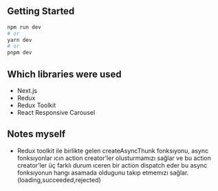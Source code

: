 ## Getting Started

```bash
npm run dev
# or
yarn dev
# or
pnpm dev
```
## Which libraries were used
- Next.js
- Redux 
- Redux Toolkit
- React Responsive Carousel
## Notes myself

- Redux toolkit ile birlikte gelen createAsyncThunk fonksıyonu, async fonksıyonlar ıcın action creator'ler olusturmamızı sağlar ve bu action creator'ler üç farklı durum ıceren bir action dispatch eder bu async fonksıyonun hangı asamada oldugunu takıp etmemızı sağlar. (loading,succeeded,rejected)


